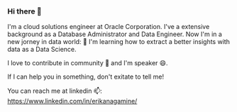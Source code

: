 ### Hi there 👋

I'm a cloud solutions engineer at Oracle Corporation. I've a extensive background as a Database Administrator and Data Engineer. Now I'm in a new jorney in data world: 🌱 I'm learning how to extract a better insights with data as a Data Science.

I love to contribute in community 👯 and I'm speaker 😄.

If I can help you in something, don't exitate to tell me!

You can reach me at linkedin 📫: https://www.linkedin.com/in/erikanagamine/

<!--
**erikanagamine/erikanagamine** is a ✨ _special_ ✨ repository because its `README.md` (this file) appears on your GitHub profile.

Here are some ideas to get you started:

- 🔭 I’m currently working on ...
- 🌱 I’m currently learning ...
- 👯 I’m looking to collaborate on ...
- 🤔 I’m looking for help with ...
- 💬 Ask me about ...
- 📫 How to reach me: ...
- 😄 Pronouns: ...
- ⚡ Fun fact: ...
-->
